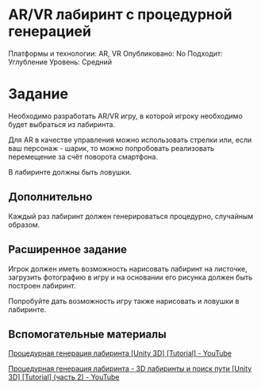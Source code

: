 # AR/VR лабиринт с процедурной генерацией

Платформы и технологии: AR, VR
Опубликовано: No
Подходит: Углубление
Уровень: Средний

# Задание

Необходимо разработать AR/VR игру, в которой игроку необходимо будет выбраться из лабиринта.

Для AR в качестве управления можно использовать стрелки или, если ваш персонаж - шарик, то можно попробовать реализовать перемещение за счёт поворота смартфона.

В лабиринте должны быть ловушки.

## Дополнительно

Каждый раз лабиринт должен генерироваться процедурно, случайным образом.

## Расширенное задание

Игрок должен иметь возможность нарисовать лабиринт на листочке, загрузить фотографию в игру и на основании его рисунка должен быть построен лабиринт.

Попробуйте дать возможность игру также нарисовать и ловушки в лабиринте.

## Вспомогательные материалы

[Процедурная генерация лабиринта [Unity 3D] [Tutorial] - YouTube](https://www.youtube.com/watch?v=s6yidLURe-s)

[Процедурная генерация лабиринта - 3D лабиринты и поиск пути [Unity 3D] [Tutorial] (часть 2) - YouTube](https://www.youtube.com/watch?v=OvBDWCyz438)